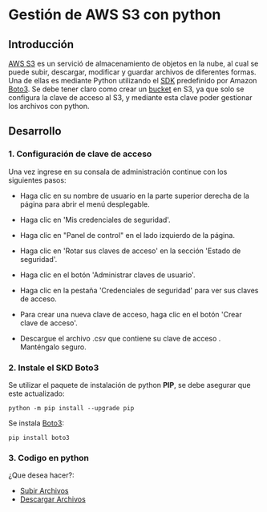 # Gestión de AWS S3 con python

## Introducción
[AWS S3](https://aws.amazon.com/es/s3/) es un servició de almacenamiento de objetos en la nube, al cual se puede subir, descargar, modificar y guardar archivos de diferentes formas. Una de ellas es mediante Python utilizando el [SDK](https://es.wikipedia.org/wiki/Kit_de_desarrollo_de_software#:~:text=Un%20kit%20de%20desarrollo%20de,de%20software%2C%20entornos%20de%20trabajo%2C) predefinido por Amazon [Boto3](https://aws.amazon.com/es/sdk-for-python/).
Se debe tener claro como crear un [bucket](https://docs.aws.amazon.com/es_es/AmazonS3/latest/dev/UsingBucket.html#create-bucket-intro) en S3, ya que solo se configura la clave de acceso al S3, y mediante esta clave poder gestionar los archivos con python.

## Desarrollo
### 1. Configuración de clave de acceso 
Una vez ingrese en su consala de administración continue con los siguientes pasos:

  - Haga clic en su nombre de usuario en la parte superior derecha de la página para abrir el menú desplegable.

  - Haga clic en 'Mis credenciales de seguridad'.
  
  - Haga clic en "Panel de control" en el lado izquierdo de la página.
  
  - Haga clic en 'Rotar sus claves de acceso' en la sección 'Estado de seguridad'.
  
  - Haga clic en el botón 'Administrar claves de usuario'.
  
  - Haga clic en la pestaña 'Credenciales de seguridad' para ver sus claves de acceso.
  
  - Para crear una nueva clave de acceso, haga clic en el botón 'Crear clave de acceso'.
  
  - Descargue el archivo .csv que contiene su clave de acceso . Manténgalo seguro.
  
### 2. Instale el SKD Boto3

Se utilizar el paquete de instalación de python **PIP**, se debe asegurar que este actualizado:
```
python -m pip install --upgrade pip
```

Se instala [Boto3](https://boto3.amazonaws.com/v1/documentation/api/latest/guide/quickstart.html#installation):
```
pip install boto3
```

### 3. Codigo en python
¿Que desea hacer?:

- [Subir Archivos](#)
- [Descargar Archivos](#)


